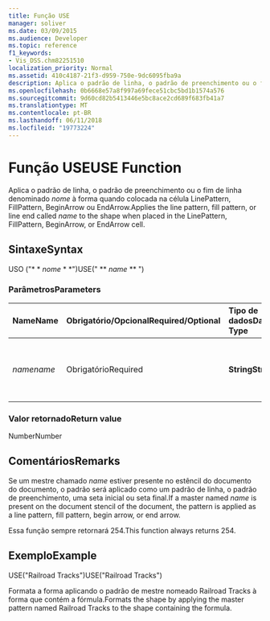 ```yaml
---
title: Função USE
manager: soliver
ms.date: 03/09/2015
ms.audience: Developer
ms.topic: reference
f1_keywords:
- Vis_DSS.chm82251510
localization_priority: Normal
ms.assetid: 410c4187-21f3-d959-750e-9dc6095fba9a
description: Aplica o padrão de linha, o padrão de preenchimento ou o fim de linha denominado nome à forma quando colocada na célula LinePattern, FillPattern, BeginArrow ou EndArrow.
ms.openlocfilehash: 0b6668e57a8f997a69fece51cbc5bd1b1574a576
ms.sourcegitcommit: 9d60cd82b5413446e5bc8ace2cd689f683fb41a7
ms.translationtype: MT
ms.contentlocale: pt-BR
ms.lasthandoff: 06/11/2018
ms.locfileid: "19773224"
---
```

# <a name="use-function"></a><span data-ttu-id="92ff1-103">Função USE</span><span class="sxs-lookup"><span data-stu-id="92ff1-103">USE Function</span></span>

<span data-ttu-id="92ff1-104">Aplica o padrão de linha, o padrão de preenchimento ou o fim de linha denominado _nome_ à forma quando colocada na célula LinePattern, FillPattern, BeginArrow ou EndArrow.</span><span class="sxs-lookup"><span data-stu-id="92ff1-104">Applies the line pattern, fill pattern, or line end called  _name_ to the shape when placed in the LinePattern, FillPattern, BeginArrow, or EndArrow cell.</span></span> 
  
## <a name="syntax"></a><span data-ttu-id="92ff1-105">Sintaxe</span><span class="sxs-lookup"><span data-stu-id="92ff1-105">Syntax</span></span>

<span data-ttu-id="92ff1-106">USO ("* * *nome* * *")</span><span class="sxs-lookup"><span data-stu-id="92ff1-106">USE(" ** *name* ** ")</span></span> 
  
### <a name="parameters"></a><span data-ttu-id="92ff1-107">Parâmetros</span><span class="sxs-lookup"><span data-stu-id="92ff1-107">Parameters</span></span>

|<span data-ttu-id="92ff1-108">**Name**</span><span class="sxs-lookup"><span data-stu-id="92ff1-108">**Name**</span></span>|<span data-ttu-id="92ff1-109">**Obrigatório/Opcional**</span><span class="sxs-lookup"><span data-stu-id="92ff1-109">**Required/Optional**</span></span>|<span data-ttu-id="92ff1-110">**Tipo de dados**</span><span class="sxs-lookup"><span data-stu-id="92ff1-110">**Data Type**</span></span>|<span data-ttu-id="92ff1-111">**Descrição**</span><span class="sxs-lookup"><span data-stu-id="92ff1-111">**Description**</span></span>|
|:-----|:-----|:-----|:-----|
| <span data-ttu-id="92ff1-112">_name_</span><span class="sxs-lookup"><span data-stu-id="92ff1-112">_name_</span></span> <br/> |<span data-ttu-id="92ff1-113">Obrigatório</span><span class="sxs-lookup"><span data-stu-id="92ff1-113">Required</span></span>  <br/> |<span data-ttu-id="92ff1-114">**String**</span><span class="sxs-lookup"><span data-stu-id="92ff1-114">**String**</span></span> <br/> |<span data-ttu-id="92ff1-115">Qualquer cadeia de caracteres que seja um nome de mestre válido.</span><span class="sxs-lookup"><span data-stu-id="92ff1-115">Any string that is a valid master name.</span></span>  <br/> |
   
### <a name="return-value"></a><span data-ttu-id="92ff1-116">Valor retornado</span><span class="sxs-lookup"><span data-stu-id="92ff1-116">Return value</span></span>

<span data-ttu-id="92ff1-117">Number</span><span class="sxs-lookup"><span data-stu-id="92ff1-117">Number</span></span>
  
## <a name="remarks"></a><span data-ttu-id="92ff1-118">Comentários</span><span class="sxs-lookup"><span data-stu-id="92ff1-118">Remarks</span></span>

<span data-ttu-id="92ff1-119">Se um mestre chamado _name_ estiver presente no estêncil do documento do documento, o padrão será aplicado como um padrão de linha, o padrão de preenchimento, uma seta inicial ou seta final.</span><span class="sxs-lookup"><span data-stu-id="92ff1-119">If a master named  _name_ is present on the document stencil of the document, the pattern is applied as a line pattern, fill pattern, begin arrow, or end arrow.</span></span> 
  
<span data-ttu-id="92ff1-120">Essa função sempre retornará 254.</span><span class="sxs-lookup"><span data-stu-id="92ff1-120">This function always returns 254.</span></span>
  
## <a name="example"></a><span data-ttu-id="92ff1-121">Exemplo</span><span class="sxs-lookup"><span data-stu-id="92ff1-121">Example</span></span>

<span data-ttu-id="92ff1-122">USE("Railroad Tracks")</span><span class="sxs-lookup"><span data-stu-id="92ff1-122">USE("Railroad Tracks")</span></span> 
  
<span data-ttu-id="92ff1-123">Formata a forma aplicando o padrão de mestre nomeado Railroad Tracks à forma que contém a fórmula.</span><span class="sxs-lookup"><span data-stu-id="92ff1-123">Formats the shape by applying the master pattern named Railroad Tracks to the shape containing the formula.</span></span> 
  

